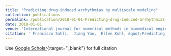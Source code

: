 ```yaml
---
title: "Predicting drug-induced arrhythmias by multiscale modeling"
collection: publications
permalink: /publication/2018-01-01-Predicting-drug-induced-arrhythmias-by-multiscale-modeling
date: 2018-01-01
venue: 'International journal for numerical methods in biomedical engineering'
citation: ' Francisco Sahli,  Jiang Yao,  Ellen Kuhl, &quot;Predicting drug-induced arrhythmias by multiscale modeling.&quot; International journal for numerical methods in biomedical engineering, 2018.'
---
```

Use [Google Scholar](https://scholar.google.com/scholar?q=Predicting+drug+induced+arrhythmias+by+multiscale+modeling){:target="_blank"} for full citation